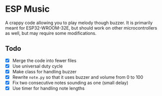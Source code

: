 # ESP Music
A crappy code allowing you to play melody though buzzer.
It is primarily meant for ESP32-WROOM-32E, but should work on other microcontrollers as well, but may require some modifications.

## Todo
- [X] Merge the code into fewer files
- [X] Use universal duty cycle
- [X] Make class for handling buzzer
- [X] Rewrite `note.py` so that it uses buzzer and volume from 0 to 100
- [X] Fix two consecutive notes sounding as one (small delay)
- [X] Use timer for handling note lengths
